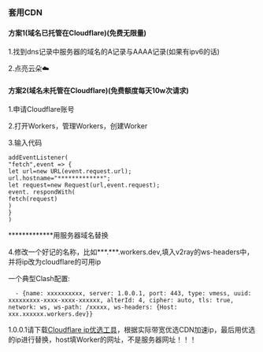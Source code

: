 ### 套用CDN

#### 方案1(域名已托管在Cloudflare)(免费无限量)

1.找到dns记录中服务器的域名的A记录与AAAA记录(如果有ipv6的话)

2.点亮云朵☁️

#### 方案2(域名未托管在Cloudflare)(免费额度每天10w次请求)

1.申请Cloudflare账号

2.打开Workers，管理Workers，创建Worker

3.输入代码
```
addEventListener(
"fetch",event => {
let url=new URL(event.request.url);
url.hostname="*************";
let request=new Request(url,event.request);
event. respondWith(
fetch(request)
)
}
)
```

*************用服务器域名替换

4.修改一个好记的名称，比如***.***.workers.dev,填入v2ray的ws-headers中，并将ip改为cloudflare的可用ip

一个典型Clash配置:
```
  - {name: xxxxxxxxxx, server: 1.0.0.1, port: 443, type: vmess, uuid: xxxxxxxxx-xxxx-xxxx-xxxxxx, alterId: 4, cipher: auto, tls: true, network: ws, ws-path: /xxxxx, ws-headers: {Host: xxx.xxxxxx.workers.dev}}
```
1.0.0.1请下载[Cloudflare ip优选工具](https://hxhgts.icu/CloudFlareIP/)，根据实际带宽优选CDN加速ip，最后用优选的ip进行替换，host填Worker的网址，不是服务器网址！！！
